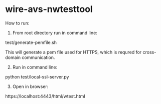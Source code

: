 # wire-avs-nwtesttool

How to run:

1. From root directory run in command line: 

test/generate-pemfile.sh

This will generate a pem file used for HTTPS, which is requred for cross-domain communication.
 
2. Run in command line:

python test/local-ssl-server.py
 
3. Open in browser:

https://localhost:4443/html/wtest.html

